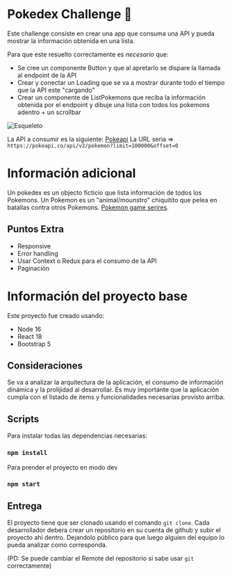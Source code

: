 # Pokedex Challenge 👾
Este challenge consiste en crear una app que consuma una API y pueda mostrar la información obtenida en una lista.

Para que este resuelto correctamente es *necesario* que:
- Se cree un componente Button y que al apretarlo se dispare la llamada al endpoint de la API
- Crear y conectar un Loading que se va a mostrar durante todo el tiempo que la API este "cargando"
- Crear un componente de ListPokemons que reciba la información obtenida por el endpoint y dibuje una lista con todos los pokemons adentro + un scrollbar

![Esqueleto](https://i.imgur.com/xKOXY2n.png)

La API a consumir es la siguiente: [Pokeapi](https://pokeapi.co/)
La URL seria => `https://pokeapi.co/api/v2/pokemon?limit=100000&offset=0`

# Información adicional
Un pokedex es un objecto ficticio que lista información de todos los Pokemons. Un Pokemon es un "animal/mounstro" chiquitito que pelea en batallas contra otros Pokemons. [Pokemon game serires](https://en.wikipedia.org/wiki/Pok%C3%A9mon_(video_game_series)).

## Puntos Extra

- Responsive
- Error handling
- Usar Context o Redux para el consumo de la API
- Paginación

# Información del proyecto base

Este proyecto fue creado usando:
- Node 16
- React 18
- Bootstrap 5

## Consideraciones

Se va a analizar la arquitectura de la aplicación, el consumo de información dinámica y la prolijidad al desarrollar.
Es muy importante que la aplicación cumpla con el listado de items y funcionalidades necesarias provisto arriba.

## Scripts

Para instalar todas las dependencias necesarias:
### `npm install`

Para prender el proyecto en modo dev
### `npm start`

## Entrega
El proyecto tiene que ser clonado usando el comando `git clone`.
Cada desarrollador debera crear un repositorio en su cuenta de github y subir el proyecto ahí dentro.
Dejandolo público para que luego alguien del equipo lo pueda analizar como corresponda.

(PD: Se puede cambiar el Remote del repositorio si sabe usar `git` correctamente)

